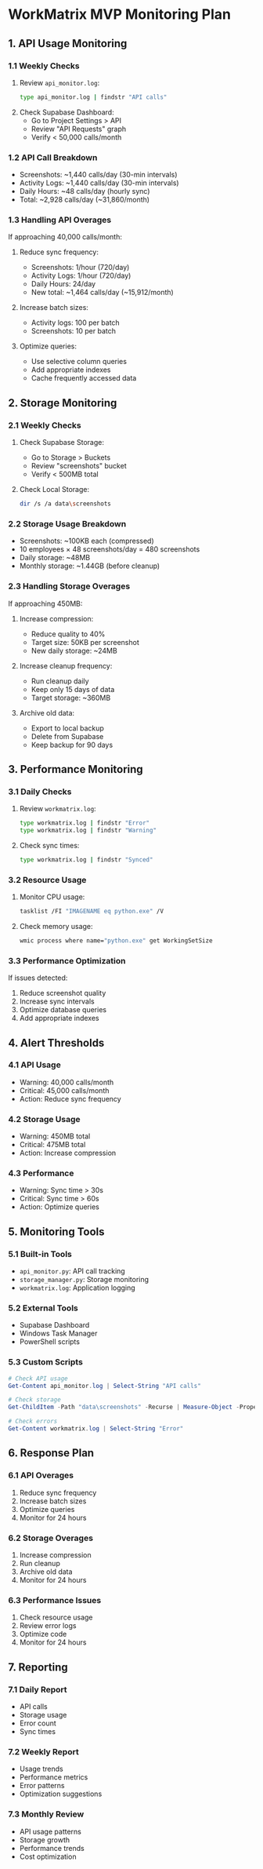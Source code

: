 # WorkMatrix MVP Monitoring Plan

## 1. API Usage Monitoring

### 1.1 Weekly Checks
1. Review `api_monitor.log`:
   ```bash
   type api_monitor.log | findstr "API calls"
   ```
2. Check Supabase Dashboard:
   - Go to Project Settings > API
   - Review "API Requests" graph
   - Verify < 50,000 calls/month

### 1.2 API Call Breakdown
- Screenshots: ~1,440 calls/day (30-min intervals)
- Activity Logs: ~1,440 calls/day (30-min intervals)
- Daily Hours: ~48 calls/day (hourly sync)
- Total: ~2,928 calls/day (~31,860/month)

### 1.3 Handling API Overages
If approaching 40,000 calls/month:
1. Reduce sync frequency:
   - Screenshots: 1/hour (720/day)
   - Activity Logs: 1/hour (720/day)
   - Daily Hours: 24/day
   - New total: ~1,464 calls/day (~15,912/month)

2. Increase batch sizes:
   - Activity logs: 100 per batch
   - Screenshots: 10 per batch

3. Optimize queries:
   - Use selective column queries
   - Add appropriate indexes
   - Cache frequently accessed data

## 2. Storage Monitoring

### 2.1 Weekly Checks
1. Check Supabase Storage:
   - Go to Storage > Buckets
   - Review "screenshots" bucket
   - Verify < 500MB total

2. Check Local Storage:
   ```bash
   dir /s /a data\screenshots
   ```

### 2.2 Storage Usage Breakdown
- Screenshots: ~100KB each (compressed)
- 10 employees × 48 screenshots/day = 480 screenshots
- Daily storage: ~48MB
- Monthly storage: ~1.44GB (before cleanup)

### 2.3 Handling Storage Overages
If approaching 450MB:
1. Increase compression:
   - Reduce quality to 40%
   - Target size: 50KB per screenshot
   - New daily storage: ~24MB

2. Increase cleanup frequency:
   - Run cleanup daily
   - Keep only 15 days of data
   - Target storage: ~360MB

3. Archive old data:
   - Export to local backup
   - Delete from Supabase
   - Keep backup for 90 days

## 3. Performance Monitoring

### 3.1 Daily Checks
1. Review `workmatrix.log`:
   ```bash
   type workmatrix.log | findstr "Error"
   type workmatrix.log | findstr "Warning"
   ```

2. Check sync times:
   ```bash
   type workmatrix.log | findstr "Synced"
   ```

### 3.2 Resource Usage
1. Monitor CPU usage:
   ```bash
   tasklist /FI "IMAGENAME eq python.exe" /V
   ```

2. Check memory usage:
   ```bash
   wmic process where name="python.exe" get WorkingSetSize
   ```

### 3.3 Performance Optimization
If issues detected:
1. Reduce screenshot quality
2. Increase sync intervals
3. Optimize database queries
4. Add appropriate indexes

## 4. Alert Thresholds

### 4.1 API Usage
- Warning: 40,000 calls/month
- Critical: 45,000 calls/month
- Action: Reduce sync frequency

### 4.2 Storage Usage
- Warning: 450MB total
- Critical: 475MB total
- Action: Increase compression

### 4.3 Performance
- Warning: Sync time > 30s
- Critical: Sync time > 60s
- Action: Optimize queries

## 5. Monitoring Tools

### 5.1 Built-in Tools
- `api_monitor.py`: API call tracking
- `storage_manager.py`: Storage monitoring
- `workmatrix.log`: Application logging

### 5.2 External Tools
- Supabase Dashboard
- Windows Task Manager
- PowerShell scripts

### 5.3 Custom Scripts
```powershell
# Check API usage
Get-Content api_monitor.log | Select-String "API calls"

# Check storage
Get-ChildItem -Path "data\screenshots" -Recurse | Measure-Object -Property Length -Sum

# Check errors
Get-Content workmatrix.log | Select-String "Error"
```

## 6. Response Plan

### 6.1 API Overages
1. Reduce sync frequency
2. Increase batch sizes
3. Optimize queries
4. Monitor for 24 hours

### 6.2 Storage Overages
1. Increase compression
2. Run cleanup
3. Archive old data
4. Monitor for 24 hours

### 6.3 Performance Issues
1. Check resource usage
2. Review error logs
3. Optimize code
4. Monitor for 24 hours

## 7. Reporting

### 7.1 Daily Report
- API calls
- Storage usage
- Error count
- Sync times

### 7.2 Weekly Report
- Usage trends
- Performance metrics
- Error patterns
- Optimization suggestions

### 7.3 Monthly Review
- API usage patterns
- Storage growth
- Performance trends
- Cost optimization 